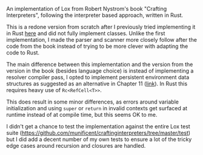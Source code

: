 An implementation of Lox from Robert Nystrom's book "Crafting Interpreters", following the interpreter based approach, written in Rust.

This is a redone version from scratch after I previously tried implementing it in Rust [here](https://github.com/Chriscbr/lox-rust-old) and did not fully implement classes.
Unlike the first implementation, I made the parser and scanner more closely follow after the code from the book instead of trying to be more clever with adapting the code to Rust.

The main difference between this implementation and the version from the version in the book (besides language choice) is instead of implementing a resolver compiler pass, I opted to implement persistent environment data structures as suggested as an alternative in Chapter 11 ([link](https://craftinginterpreters.com/resolving-and-binding.html#persistent-environments)). In Rust this requires heavy use of `Rc<RefCell<T>>`.

This does result in some minor differences, as errors around variable initialization and using `super` or `return` in invalid contexts get surfaced at runtime instead of at compile time, but this seems OK to me.

I didn't get a chance to test the implementation against the entire Lox test suite (https://github.com/munificent/craftinginterpreters/tree/master/test) but I did add a decent number of my own tests to ensure a lot of the tricky edge cases around recursion and closures are handled.
